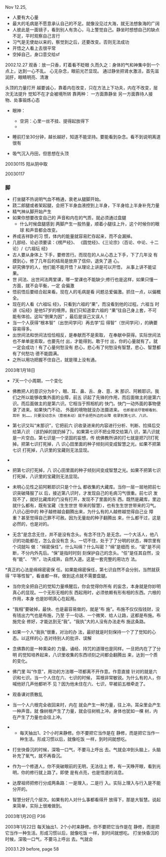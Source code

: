 Nov 12.25,
* 人要有大心量
* 最大的毛病是不愿意承认自己的不足。就像没见过大海，就无法想象海的广阔
* 人彼此是一面镜子，看到别人有贪心，马上警觉自己。静坐时想想自己的缺点不足，平时观察自己言行
* 习气是无使劫以来的，察觉到之后，还要改变。否则无法成功
* 开悟之人看上去很平常
* 空掉自己，身口意交给sf

2002.12.27
观香：放一只香，盯着看不眨眼
  久而久之：身体的气和神集中到一个点上，达到一心不乱。
  心无杂念，眼前光芒显现。
  通过静坐把肾水激活，首先滋润肝，眼睛明亮、清澈
  
头顶的力量打开
越要诚心，靠着内在改变，只在方法上下功夫，内在不改变，层次无法提升
觉知不在才会被境所转
靠两种：
  一方面靠静坐
  另一方面靠待人接物、处事锻炼心态
 
* 眼神：
  * 空洞：心里一丝不挂、提得起放得下
  * 
  
* 睡前打坐30分钟，越长越好，知道不能坚持。要能看到杂念。看不到说明离道很有
  
* 吸气沉入丹田，但思想在头顶

20030115
阳从阴中取

20030117
### 脚
* 打坐腿不热说明气血不畅通，衰老从腿脚开始。
* 跷二郎腿或者架起腿，会把下半身血液控到上半身，下半身给上半身补充力量
* 精气神从脚开始产生
* 如果你想要改变自己的 声音和内在的气质，就必须通过盘腿
  * 什么时候盘腿感到 两脚产生一股热量，顺着小腿往上升，这个时候你的眼球 和声音都会改变。
* 养成吉祥卧的习 惯，体内的能量就容易贮存起来，而不会漏掉。
* 几部经、论必须要读：《楞严经》、 《圆觉经》、《三论宗》（百论、中论、十二论）/《六祖坛 经》
* 古人要从身体上 下手，要修苦行。而现在的人从心态上下手，下了几年没 有摸到心，修了几年后的结局是放弃了信仰，退失了道 心。
* 研究佛学的人，他们能不能开悟？从理论上讲是可以开悟， 从事上讲不能证果。
* 世 间法、出世间法两堂课，哪一堂课也不能缺少;修行也是这样，如果只懂一方面，就不会平衡，一定 会偏激
* 悟前悟后要结合起来看。现在人的毛病是看 问题总爱偏激。抓住一点，以偏概全。
* 现在的人看《六祖坛 经》，只看到六祖的“果”，而没看到他的过程。六祖当 时讲《坛经》是他57岁的境界。我们只知道拿六祖的 “果”往自己身上套，不可能有体验。这叫“倒果为因” ，最后是误己又误人！
* 当一个人获得“根本智”（出世间学问）再去学“后 得智”（世间学问），的确要容易得多。
* 出世间法和世间法恰恰相反，是奉献而不是索取， 在奉献中获得。实际世间法也不单单是索取，也要先付 出，才能得到。敢于付 出，你的心量就有了。就一定会成功！有了心量何愁没有 悲心，悲心有了何愁没有智慧，悲心、智慧都有了何愁功 德不能圆满。
* 之所以用功把握不住自己，就是理上没有通。


2003年1月18日
* 7天一个小周期，一个变化
* 佛教把人的意识分为8个，眼、耳、鼻、舌、身、意、末 那识、阿赖耶识。我们之所以能够收集外面的业障，前五 识起了先锋的作用，而后面做主的是第六识。而后面做主的是第六识。它相当于照相机的 快门。快门一动外面的事物便录了进来。如果快门不动， 外面的境物就没办法摄进来。
```也即是说尽管眼看到、耳听 到……，只要没动念头（意根未动）就不会把外边的业障 收录到第七识、八识。```
* 第七识又叫“末那识”，它把前六 识收录进来的内容进行分析、判断、捡择后交给第八识 （该扔掉的就扔掉了）。如果第七识不把业障交给第八 识，第八识就是一片空白。第七识是一个坚固的妄想，传 统佛教所讲的打七就是把7识打死掉。把第七识打死掉，八 识心田里面的种子倾刻间变成智慧之光。如果不把第七识 打死掉，八识里的宝藏则无法显现。
* 
* 把第七识打死掉，八 识心田里面的种子倾刻间变成智慧之光。如果不把第七识 打死掉，八识里的宝藏则无法显现。
* 未明心见性之前阿赖耶识只是个什么 都收集的大藏库。当你一层一层地把前七识突破降服了以 后，接近第八识时，才发现自己的毛病习气很重。前七识 发现不了，就好比藏库的门没有打开，发现不了里面的东 西。既然是藏库，里边就什么都有，既有宝藏（生生世世 带来的智慧），也有生生世世带来的习气。八识心田中的 种子越修越会翻腾出来，为什么有的人越修越觉得自己业 障重？甚至觉得自己罪不可赦。因为无量劫的种子翻腾出 来，什么都干过，这是必然的，也是对的。

* 无念”是念念无住，并不是没有念头。有念不住乃 是无念。一个大活人，他八识的功能都在，怎么会没有念 头。一切不住，处于了了分明的状态，禅宗里有个词就叫 做：“绵密保任”。什么叫绵？什么叫密？“绵”是细而 长，“密”是不间断，不分内外先后。“保”是指时时刻 刻保护自己的念头。“任”是任其自然，没有“能”、 “所”，功夫成熟，自然入道。这是一套完整的用功方 法。

*真正的心法是绵绵密密保 任。如果能绵密保任，第七识自然不会分别，当然就获得 “平等性智”，看谁都一样。做到这点就不需要盘腿。
* 当你完全把自己的觉知力量唤醒后，你会觉得你所有 的妄念，本身就是你妙明真心的显现。一个无形无相的东 西起用时，必须依赖有形有相的东西。六根的作用，本身 也是妙明真心在起用。
* “我相”要破掉，最快、也是最容易做的，就是“布 施”。布施不仅仅指钱财，没有钱出力气也是布施，乃至 于一句话、一个微笑、给人让路，这都是布施。布施完全 修好，才能达到无“我”。“我执”大的人没有办法走布 施这条路。
* 如果一个人“我执”很重，对治的办 法，最好就是时刻保持一个了了觉知的心态。以这样的心 态对待别人的批评、误解
* 念佛靠的是一种熏染的 力量。诵经、持咒的道理也是同样。一旦把内在了了分明 的觉知培养起来，八识里收集的东西顷刻之间都会翻腾出 来，达到一个质的变化。
* 佛门里 叫“作意”，用功的方法哪一项都离不开作意。作意直接 针对的就是六识和七识。当一个人住在六、七识的时候， 耳根非常敏锐。为什么有的人，你喊他好几声他都听不 见？因为他未住在六、七识，早被前五根牵走了。
* 观香课对质散乱
* 当一个人六根完全收回来时，内在 就会产生一种力量，往上冲。耳朵里会产生一种声音。就 像树根产生了力量，就会往树梢上冲。身体也犹如一棵 树，内在产生了力量也会往上冲。
* * 每天抽出1、2个小时来静修。你不要把它当作是在 静修，而是把它当作一种生活。形成习惯以后，就像吃饭 一样，到时间就想吃。

* 打坐快昏沉的时候，深吸一口气，不要马上呼出 去。气就会冲到头脑上，头脑补充了氧气，就不再昏沉。

* 作为一个修道人，你不突破眼前的无明，无法往上 修，有一天睁开眼，看到光明，你的修行就上路了。即使 是有点亮，也是悟道的消息。

* 达摩祖师把修行分成两条路：一是理入，二是行 入。实际上理入与行入是不能分开的。

* 智慧分好几个层次。如果有的人对什么事都看得开 放得下，那是大智慧。说起来简单，实际上很难做到。

2003年1月20日 P36

2003年1月22日
每天抽出1、2个小时来静修。你不要把它当作是在 静修，而是把它当作一种生活。形成习惯以后，就像吃饭 一样，到时间就想吃。
打坐快昏沉的时候，深吸一口气，不要马上呼出 去。气就会

2003.1.29 before, page 58
